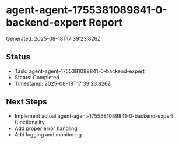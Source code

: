 # agent-agent-1755381089841-0-backend-expert Report

Generated: 2025-08-18T17:39:23.826Z

## Status
- Task: agent-agent-1755381089841-0-backend-expert
- Status: Completed
- Timestamp: 2025-08-18T17:39:23.826Z

## Next Steps
- Implement actual agent-agent-1755381089841-0-backend-expert functionality
- Add proper error handling
- Add logging and monitoring
